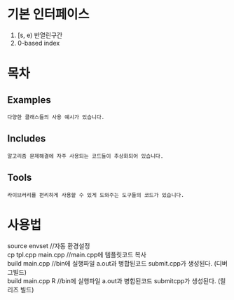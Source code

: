 # 기본 인터페이스
  1. [s, e) 반열린구간
  2. 0-based index
  
# 목차
  ## Examples
    다양한 클래스들의 사용 예시가 있습니다.
  ## Includes
    알고리즘 문제해결에 자주 사용되는 코드들이 추상화되어 있습니다.
   ## Tools
    라이브러리를 편리하게 사용할 수 있게 도와주는 도구들의 코드가 있습니다.

# 사용법
source envset //자동 환경설정  
cp tpl.cpp main.cpp //main.cpp에 템플릿코드 복사  
build main.cpp //bin에 실행파일 a.out과 병합된코드 submit.cpp가 생성된다. (디버그빌드)  
build main.cpp R //bin에 실행파일 a.out과 병합된코드 submitcpp가 생성된다. (릴리즈 빌드)  
